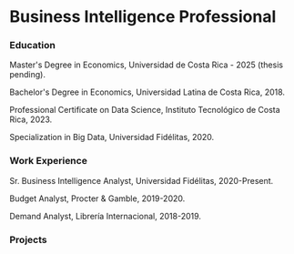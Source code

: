 # Business Intelligence Professional

### Education
Master's Degree in Economics, Universidad de Costa Rica - 2025 (thesis pending).

Bachelor's Degree in Economics, Universidad Latina de Costa Rica, 2018.

Professional Certificate on Data Science, Instituto Tecnológico de Costa Rica, 2023.

Specialization in Big Data, Universidad Fidélitas, 2020.

### Work Experience
Sr. Business Intelligence Analyst, Universidad Fidélitas, 2020-Present.

Budget Analyst, Procter & Gamble, 2019-2020.

Demand Analyst, Librería Internacional, 2018-2019.

### Projects
